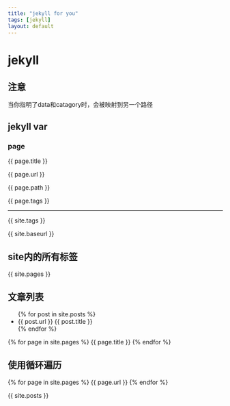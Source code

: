 ```yaml
---
title: "jekyll for you"
tags: [jekyll]
layout: default
---
```



# jekyll
## 注意
当你指明了data和catagory时，会被映射到另一个路径
## jekyll var

### page

{{ page.title }}

{{ page.url }}

{{ page.path }}

{{ page.tags }}

<hr>

{{ site.tags }}

{{ site.baseurl }}

## site内的所有标签
{{ site.pages }}


## 文章列表
<ul>
{% for post in site.posts %}
<li>{{ post.url }} {{ post.title }}</li>
{% endfor %}
</ul>


{% for page in  site.pages %}
{{ page.title }}
{% endfor %}

## 使用循环遍历

{% for page in site.pages %}
{{ page.url }}
{% endfor %}

{{ site.posts }}
